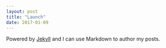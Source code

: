 ```yaml
---
layout: post
title: "Launch"
date: 2017-01-09
---
```


Powered by [Jekyll](http://jekyllrb.com) and I can use Markdown to author my posts. 
